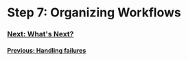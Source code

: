 # Step 7: Organizing Workflows



### [Next: What's Next?](learn/step_8_whats_next)
#### [Previous: Handling failures](learn/step_6_handling_failures)